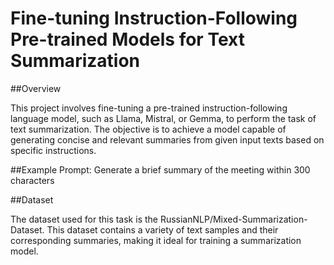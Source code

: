 # Fine-tuning Instruction-Following Pre-trained Models for Text Summarization

##Overview

This project involves fine-tuning a pre-trained instruction-following language model, such as Llama, Mistral, or Gemma, to perform the task of text summarization. The objective is to achieve a model capable of generating concise and relevant summaries from given input texts based on specific instructions.

##Example Prompt: Generate a brief summary of the meeting within 300 characters

##Dataset

The dataset used for this task is the RussianNLP/Mixed-Summarization-Dataset. This dataset contains a variety of text samples and their corresponding summaries, making it ideal for training a summarization model.
